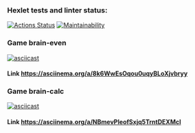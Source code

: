 ### Hexlet tests and linter status:
[![Actions Status](https://github.com/Egorskov/php-project-45/actions/workflows/hexlet-check.yml/badge.svg)](https://github.com/Egorskov/php-project-45/actions)
[![Maintainability](https://api.codeclimate.com/v1/badges/dd2c59d4a9aaac5fc43a/maintainability)](https://codeclimate.com/github/Egorskov/php-project-45/maintainability)


### Game brain-even
[![asciicast](https://asciinema.org/a/8k6WwEsOqou0uqyBLoXjvbryy.svg)](https://asciinema.org/a/8k6WwEsOqou0uqyBLoXjvbryy)

#### Link https://asciinema.org/a/8k6WwEsOqou0uqyBLoXjvbryy

### Game brain-calc
[![asciicast](https://asciinema.org/a/NBmevPIeofSxjq5TrntDEXMcl.svg)](https://asciinema.org/a/NBmevPIeofSxjq5TrntDEXMcl)

#### Link https://asciinema.org/a/NBmevPIeofSxjq5TrntDEXMcl